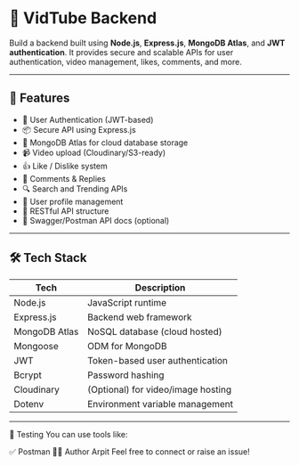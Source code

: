 # 🎥 VidTube Backend

Build a backend built using **Node.js**, **Express.js**, **MongoDB Atlas**, and **JWT authentication**. It provides secure and scalable APIs for user authentication, video management, likes, comments, and more.

---

## 🚀 Features

- 🔐 User Authentication (JWT-based)
- 📦 Secure API using Express.js
- 🧠 MongoDB Atlas for cloud database storage
- 📹 Video upload (Cloudinary/S3-ready)
- 👍 Like / Dislike system
- 💬 Comments & Replies
- 🔍 Search and Trending APIs
- 📁 User profile management
- 🧪 RESTful API structure
- 📄 Swagger/Postman API docs (optional)

---

## 🛠️ Tech Stack

| Tech         | Description                         |
|--------------|-------------------------------------|
| Node.js      | JavaScript runtime                  |
| Express.js   | Backend web framework               |
| MongoDB Atlas| NoSQL database (cloud hosted)       |
| Mongoose     | ODM for MongoDB                     |
| JWT          | Token-based user authentication     |
| Bcrypt       | Password hashing                    |
| Cloudinary   | (Optional) for video/image hosting  |
| Dotenv       | Environment variable management     |

---
🧪 Testing
You can use tools like:

✅ Postman
🧑‍💻 Author
Arpit
Feel free to connect or raise an issue!